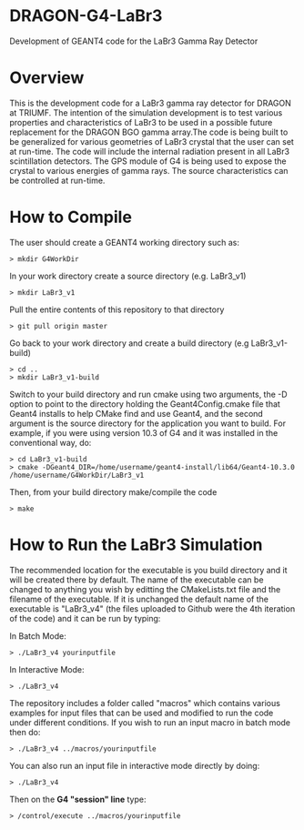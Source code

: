 # DRAGON-G4-LaBr3
Development of GEANT4 code for the LaBr3 Gamma Ray Detector
# Overview
This is the development code for a LaBr3 gamma ray detector for DRAGON at TRIUMF. The intention of the simulation development is to test various properties and characteristics of LaBr3 to be used in a possible future replacement for the DRAGON BGO gamma array.The code is being built to be generalized for various geometries of LaBr3 crystal that the user can set at run-time. The code will include the internal radiation present in all LaBr3 scintillation detectors. The GPS module of G4 is being used to expose the crystal to various energies of gamma rays. The source characteristics can be controlled at run-time. 
# How to Compile
The user should create a GEANT4 working directory such as:
```
> mkdir G4WorkDir
```
In your work directory create a source directory (e.g. LaBr3_v1)
```
> mkdir LaBr3_v1
```
Pull the entire contents of this repository to that directory
```
> git pull origin master
```
Go back to your work directory and create a build directory (e.g LaBr3_v1-build)
```
> cd ..
> mkdir LaBr3_v1-build
````
Switch to your build directory and run cmake using two arguments, the -D option to point to the directory holding the Geant4Config.cmake file that Geant4 installs to help CMake find and use Geant4, and the second argument is the source directory for the application you want to build. For example, if you were using version 10.3 of G4 and it was installed in the conventional way, do:
```
> cd LaBr3_v1-build
> cmake -DGeant4_DIR=/home/username/geant4-install/lib64/Geant4-10.3.0 /home/username/G4WorkDir/LaBr3_v1
```
Then, from your build directory make/compile the code
```
> make
```
# How to Run the LaBr3 Simulation
The recommended location for the executable is you build directory and it will be created there by default. The name of the executable can be changed to anything you wish by editting the CMakeLists.txt file and the filename of the executable. If it is unchanged the default name of the executable is "LaBr3_v4" (the files uploaded to Github were the 4th iteration of the code) and it can be run by typing:

In Batch Mode:
```
> ./LaBr3_v4 yourinputfile
```
In Interactive Mode:
```
> ./LaBr3_v4
```
The repository includes a folder called "macros" which contains various examples for input files that can be used and modified to run the code under different conditions. If you wish to run an input macro in batch mode then do:
```
> ./LaBr3_v4 ../macros/yourinputfile
```
You can also run an input file in interactive mode directly by doing:
```
> ./LaBr3_v4
```
Then on the **G4 "session" line** type:
```
> /control/execute ../macros/yourinputfile
```
